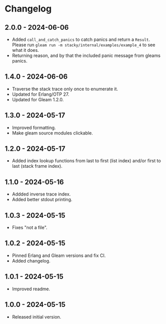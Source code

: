 # Changelog

## 2.0.0 - 2024-06-06

- Added `call_and_catch_panics` to catch panics and return a `Result`.
  Please run `gleam run -m stacky/internal/examples/example_4`
  to see what it does.
- Returning reason, and by that the included panic message from gleams panics.

## 1.4.0 - 2024-06-06

- Traverse the stack trace only once to enumerate it.
- Updated for Erlang/OTP 27.
- Updated for Gleam 1.2.0.

## 1.3.0 - 2024-05-17

- Improved formatting.
- Make gleam source modules clickable.

## 1.2.0 - 2024-05-17

- Added index lookup functions from last to first (list index)
  and/or first to last (stack frame index).

## 1.1.0 - 2024-05-16

- Addded inverse trace index.
- Added better stdout printing.

## 1.0.3 - 2024-05-15

- Fixes "not a file".

## 1.0.2 - 2024-05-15

- Pinned Erlang and Gleam versions and fix CI.
- Added changelog.

## 1.0.1 - 2024-05-15

- Improved readme.

## 1.0.0 - 2024-05-15

- Released initial version.
